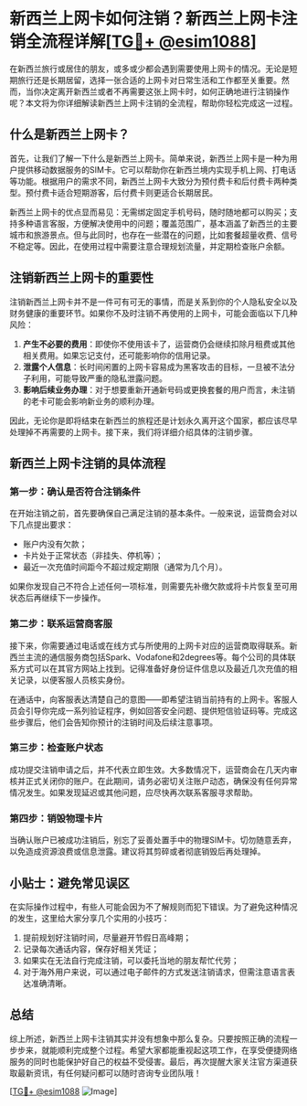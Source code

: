 # 新西兰上网卡如何注销？新西兰上网卡注销全流程详解[[TG💪+ @esim1088](https://t.me/s/esim1088)]

在新西兰旅行或居住的朋友，或多或少都会遇到需要使用上网卡的情况。无论是短期旅行还是长期居留，选择一张合适的上网卡对日常生活和工作都至关重要。然而，当你决定离开新西兰或者不再需要这张上网卡时，如何正确地进行注销操作呢？本文将为你详细解读新西兰上网卡注销的全流程，帮助你轻松完成这一过程。

## 什么是新西兰上网卡？

首先，让我们了解一下什么是新西兰上网卡。简单来说，新西兰上网卡是一种为用户提供移动数据服务的SIM卡。它可以帮助你在新西兰境内实现手机上网、打电话等功能。根据用户的需求不同，新西兰上网卡大致分为预付费卡和后付费卡两种类型。预付费卡适合短期游客，后付费卡则更适合长期居民。

新西兰上网卡的优点显而易见：无需绑定固定手机号码，随时随地都可以购买；支持多种语言客服，方便解决使用中的问题；覆盖范围广，基本涵盖了新西兰的主要城市和旅游景点。但与此同时，也存在一些潜在的问题，比如套餐超量收费、信号不稳定等。因此，在使用过程中需要注意合理规划流量，并定期检查账户余额。

## 注销新西兰上网卡的重要性

注销新西兰上网卡并不是一件可有可无的事情，而是关系到你的个人隐私安全以及财务健康的重要环节。如果你不及时注销不再使用的上网卡，可能会面临以下几种风险：

1. **产生不必要的费用**：即使你不使用该卡了，运营商仍会继续扣除月租费或其他相关费用。如果忘记支付，还可能影响你的信用记录。
2. **泄露个人信息**：长时间闲置的上网卡容易成为黑客攻击的目标，一旦被不法分子利用，可能导致严重的隐私泄露问题。
3. **影响后续业务办理**：对于想要重新开通新号码或更换套餐的用户而言，未注销的老卡可能会影响新业务的顺利办理。

因此，无论你是即将结束在新西兰的旅程还是计划永久离开这个国家，都应该尽早处理掉不再需要的上网卡。接下来，我们将详细介绍具体的注销步骤。

## 新西兰上网卡注销的具体流程

### 第一步：确认是否符合注销条件

在开始注销之前，首先要确保自己满足注销的基本条件。一般来说，运营商会对以下几点提出要求：

- 账户内没有欠款；
- 卡片处于正常状态（非挂失、停机等）；
- 最近一次充值时间距今不超过规定期限（通常为几个月）。

如果你发现自己不符合上述任何一项标准，则需要先补缴欠款或将卡片恢复至可用状态后再继续下一步操作。

### 第二步：联系运营商客服

接下来，你需要通过电话或在线方式与所使用的上网卡对应的运营商取得联系。新西兰主流的通信服务商包括Spark、Vodafone和2degrees等。每个公司的具体联系方式可以在其官方网站上找到。记得准备好身份证件信息以及最近几次充值的相关记录，以便客服人员核实身份。

在通话中，向客服表达清楚自己的意图——即希望注销当前持有的上网卡。客服人员会引导你完成一系列验证程序，例如回答安全问题、提供短信验证码等。完成这些步骤后，他们会告知你预计的注销时间及后续注意事项。

### 第三步：检查账户状态

成功提交注销申请之后，并不代表立即生效。大多数情况下，运营商会在几天内审核并正式关闭你的账户。在此期间，请务必密切关注账户动态，确保没有任何异常情况发生。如果发现延迟或其他问题，应尽快再次联系客服寻求帮助。

### 第四步：销毁物理卡片

当确认账户已被成功注销后，别忘了妥善处置手中的物理SIM卡。切勿随意丢弃，以免造成资源浪费或信息泄露。建议将其剪碎或者彻底销毁后再处理掉。

## 小贴士：避免常见误区

在实际操作过程中，有些人可能会因为不了解规则而犯下错误。为了避免这种情况的发生，这里给大家分享几个实用的小技巧：

1. 提前规划好注销时间，尽量避开节假日高峰期；
2. 记录每次通话内容，保存好相关凭证；
3. 如果实在无法自行完成注销，可以委托当地的朋友帮忙代劳；
4. 对于海外用户来说，可以通过电子邮件的方式发送注销请求，但需注意语言表达准确清晰。

## 总结

综上所述，新西兰上网卡注销其实并没有想象中那么复杂。只要按照正确的流程一步步来，就能顺利完成整个过程。希望大家都能重视起这项工作，在享受便捷网络服务的同时也能保护好自己的权益不受侵害。最后，再次提醒大家关注官方渠道获取最新资讯，有任何疑问都可以随时咨询专业团队哦！

[[TG💪+ @esim1088](https://t.me/s/esim1088) ![Image](https://i.postimg.cc/4NQfJmqS/Snipaste-2025-05-13-00-14-12.png)]
